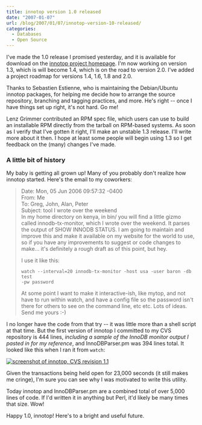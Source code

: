 ```yaml
---
title: innotop version 1.0 released
date: "2007-01-07"
url: /blog/2007/01/07/innotop-version-10-released/
categories:
  - Databases
  - Open Source
---
```

<p>I've made the 1.0 release I promised yesterday, and it is available for download on the <a href="http://code.google.com/p/innotop/">innotop project homepage</a>.  I'm now working on version 1.3, which is will become 1.4, which is on the road to version 2.0.  I've added a project roadmap for versions 1.4, 1.6, 1.8 and 2.0.</p>

<p>Thanks to Sebastien Estienne, who is maintaining the Debian/Ubuntu innotop packages, for helping me decide how to arrange the source repository, branching and tagging practices, and more.  He's right -- once I have things set up right, it's not hard.  Go me!</p>

<p>Lenz Grimmer contributed an RPM spec file, which users can use to build an installable RPM directly from the tarball on RPM-based systems.  As soon as I verify that I've gotten it right, I'll make an unstable 1.3 release.  I'll write more about it then.  I hope at least some people will begin using 1.3 so I get feedback on the (many) changes I've made.</p>

<h3>A little bit of history</h3>

<p>My baby is getting all grown up!  Many of you probably don't realize how innotop started.  Here's the email to my coworkers:</p>

<blockquote><p>Date: Mon, 05 Jun 2006 09:57:32 -0400<br />
From: Me<br />
To: Greg, John, Alan, Peter<br />
Subject: tool I wrote over the weekend<br /

<p>In my home directory on kenya, in bin/ you will find a little gizmo 
called innodb-tx-monitor, which I wrote over the weekend.  It parses the 
output of SHOW INNODB STATUS.  I am going to maintain and improve this 
and make it available on my website for the world to use, so if you have 
any improvements to suggest or code changes to make&#8230; it's definitely a 
rough draft as of this point, but hey.</p>

<p>I use it like this:</p>

<p><code>watch --interval=20 innodb-tx-monitor -host usa -user baron -db test 
-pw password</code></p>

<p>At some point I want to make it interactive-ish, like mytop, and not 
have to run within watch, and have a config file so the password isn't 
there for others to see on the command line, etc etc.  Lots of ideas. 
Send me yours :-)</p></blockquote>

<p>I no longer have the code from that try -- it was little more than a shell script at that time.  But the first version of innotop I committed to my CVS repository is 444 lines, <em>including a sample of the InnoDB monitor output I pasted in for my reference</em>, and InnoDBParser.pm was 394 lines total.  It looked like this when I ran it from <code>watch</code>:</p>

<p><a href="/articles/innotop-blast-from-past.png"><img src="/articles/innotop-blast-from-past-thumb.png" alt="screenshot of innotop, CVS revision 1.1" /></a></p>

<p>Given the transactions being held open for 23,000 seconds (it still makes me cringe), I'm sure you can see why I was motivated to write this utility.</p>

<p>Today innotop and InnoDBParser.pm are a combined total of over 5,000 lines of code.  If I'd written it in anything but Perl, it'd likely be many times that size.  Wow!</p>

<p>Happy 1.0, innotop!  Here's to a bright and useful future.</p>

